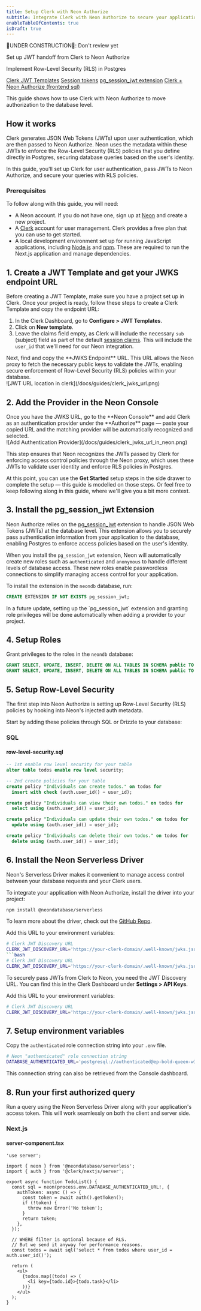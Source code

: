 ```yaml
---
title: Setup Clerk with Neon Authorize
subtitle: Integrate Clerk with Neon Authorize to secure your application at the database level
enableTableOfContents: true
isDraft: true
---
```


👷UNDER CONSTRUCTION👷: Don't review yet

<InfoBlock>
<DocsList title="What you will learn on this page:">
<p>Set up JWT handoff from Clerk to Neon Authorize</p>
<p>Implement Row-Level Security (RLS) in Postgres</p>
</DocsList>

<DocsList title="Related docs" theme="docs">
  <a href="https://clerk.com/docs/backend-requests/making/jwt-templates">Clerk JWT Templates</a>
  <a href="https://clerk.com/docs/backend-requests/resources/session-tokens">Session tokens</a>
  <a href="https://github.com/neondatabase/pg_session_jwt">pg_session_jwt extension</a>
</DocsList>

<DocsList title="Sample project" theme="repo">
  <a href="https://github.com/neondatabase-labs/clerk-nextjs-frontend-neon-authorize">Clerk + Neon Authorize (frontend sql)</a>
</DocsList>
</InfoBlock>

<ComingSoon/>

This guide shows how to use Clerk with Neon Authorize to move authorization to the database level. 

## How it works

Clerk generates JSON Web Tokens (JWTs) upon user authentication, which are then passed to Neon Authorize. Neon uses the metadata within these JWTs to enforce the Row-Level Security (RLS) policies that you define directly in Postgres, securing database queries based on the user's identity. 

In this guide, you'll set up Clerk for user authentication, pass JWTs to Neon Authorize, and secure your queries with RLS policies.

### Prerequisites

To follow along with this guide, you will need:

- A Neon account. If you do not have one, sign up at [Neon](https://neon.tech) and create a new project.
- A [Clerk](https://clerk.com/) account for user management. Clerk provides a free plan that you can use to get started.
- A local development environment set up for running JavaScript applications, including [Node.js](https://nodejs.org/) and [npm](https://www.npmjs.com/). These are required to run the Next.js application and manage dependencies.

## 1. Create a JWT Template and get your JWKS endpoint URL

Before creating a JWT Template, make sure you have a project set up in Clerk. Once your project is ready, follow these steps to create a Clerk Template and copy the endpoint URL:

1. In the Clerk Dashboard, go to **Configure > JWT Templates**.
2. Click on **New template**.
3. Leave the claims field empty, as Clerk will include the necessary `sub` (subject) field as part of the default [session claims](https://clerk.com/docs/backend-requests/resources/session-tokens). This will include the `user_id` that we'll need for our Neon integration.

<div style={{ display: 'flex', alignItems: 'top' }}>
  <div style={{ flex: '0 0 60%', paddingRight: '20px' }}>
Next, find and copy the **JWKS Endpoint** URL. This URL allows the Neon proxy to fetch the necessary public keys to validate the JWTs, enabling secure enforcement of Row-Level Security (RLS) policies within your database.
  </div>
  <div style={{ flex: '0 0 40%', marginTop: '-20px' }}>
![JWT URL location in clerk](/docs/guides/clerk_jwks_url.png)
  </div>
</div>

## 2. Add the Provider in the Neon Console

<div style={{ display: 'flex', alignItems: 'top' }}>
  <div style={{ flex: '0 0 60%', paddingRight: '20px' }}>
Once you have the JWKS URL, go to the **Neon Console** and add Clerk as an authentication provider under the **Authorize** page — paste your copied URL and the matching provider will be automatically recognized and selected.
  </div>
  <div style={{ flex: '0 0 40%', marginTop: '-20px' }}>
![Add Authentication Provider](/docs/guides/clerk_jwks_url_in_neon.png)
  </div>
</div>

This step ensures that Neon recognizes the JWTs passed by Clerk for enforcing access control policies through the Neon proxy, which uses these JWTs to validate user identity and enforce RLS policies in Postgres.

At this point, you can use the **Get Started** setup steps in the side drawer to complete the setup — this guide is modelled on those steps. Or feel free to keep following along in this guide, where we'll give you a bit more context.

## 3. Install the pg_session_jwt Extension

Neon Authorize relies on the [pg_session_jwt](https://github.com/neondatabase/pg_session_jwt) extension to handle JSON Web Tokens (JWTs) at the database level. This extension allows you to securely pass authentication information from your application to the database, enabling Postgres to enforce access policies based on the user's identity.

When you install the `pg_session_jwt` extension, Neon will automatically create new roles such as `authenticated` and `anonymous` to handle different levels of database access. These new roles enable passwordless connections to simplify managing access control for your application.

To install the extension in the `neondb` database, run:

```sql
CREATE EXTENSION IF NOT EXISTS pg_session_jwt;
```

<Admonition type="note">
In a future update, setting up the `pg_session_jwt` extension and granting role privileges will be done automatically when adding a provider to your project.
</Admonition>

## 4. Setup Roles

Grant privileges to the roles in the `neondb` database:

```sql
GRANT SELECT, UPDATE, INSERT, DELETE ON ALL TABLES IN SCHEMA public TO authenticated;
GRANT SELECT, UPDATE, INSERT, DELETE ON ALL TABLES IN SCHEMA public TO anonymous;
```

## 5. Setup Row-Level Security

The first step into Neon Authorize is setting up Row-Level Security (RLS) policies by hooking into Neon's injected auth metadata.

Start by adding these policies through SQL or Drizzle to your database:

### SQL

#### row-level-security.sql

```sql
-- 1st enable row level security for your table
alter table todos enable row level security;

-- 2nd create policies for your table
create policy "Individuals can create todos." on todos for
  insert with check (auth.user_id() = user_id);

create policy "Individuals can view their own todos." on todos for
  select using (auth.user_id() = user_id);

create policy "Individuals can update their own todos." on todos for
  update using (auth.user_id() = user_id);

create policy "Individuals can delete their own todos." on todos for
  delete using (auth.user_id() = user_id);
```

## 6. Install the Neon Serverless Driver

Neon's Serverless Driver makes it convenient to manage access control between your database requests and your Clerk users.

To integrate your application with Neon Authorize, install the driver into your project:

```bash
npm install @neondatabase/serverless
```

To learn more about the driver, check out the [GitHub Repo](https://github.com/neondatabase/serverless).



Add this URL to your environment variables:

```bash
# Clerk JWT Discovery URL
CLERK_JWT_DISCOVERY_URL='https://your-clerk-domain/.well-known/jwks.json'
```bash
# Clerk JWT Discovery URL
CLERK_JWT_DISCOVERY_URL='https://your-clerk-domain/.well-known/jwks.json'
```


To securely pass JWTs from Clerk to Neon, you need the JWT Discovery URL. You can find this in the Clerk Dashboard under **Settings > API Keys**.

Add this URL to your environment variables:

```bash
# Clerk JWT Discovery URL
CLERK_JWT_DISCOVERY_URL='https://your-clerk-domain/.well-known/jwks.json'
```

## 7. Setup environment variables

Copy the `authenticated` role connection string into your `.env` file.

```bash
# Neon "authenticated" role connection string
DATABASE_AUTHENTICATED_URL='postgresql://authenticated@ep-bold-queen-w33bqbhq.eastus2.azure.neon.build/neondb?sslmode=require'
```

This connection string can also be retrieved from the Console dashboard.

## 8. Run your first authorized query

Run a query using the Neon Serverless Driver along with your application's access token. This will work seamlessly on both the client and server side.

### Next.js

#### server-component.tsx

```tsx
'use server';

import { neon } from '@neondatabase/serverless';
import { auth } from '@clerk/nextjs/server';

export async function TodoList() {
  const sql = neon(process.env.DATABASE_AUTHENTICATED_URL!, {
    authToken: async () => {
      const token = await auth().getToken();
      if (!token) {
        throw new Error('No token');
      }
      return token;
    },
  });

  // WHERE filter is optional because of RLS.
  // But we send it anyway for performance reasons.
  const todos = await sql('select * from todos where user_id = auth.user_id()');

  return (
    <ul>
      {todos.map((todo) => (
        <li key={todo.id}>{todo.task}</li>
      ))}
    </ul>
  );
}
```
